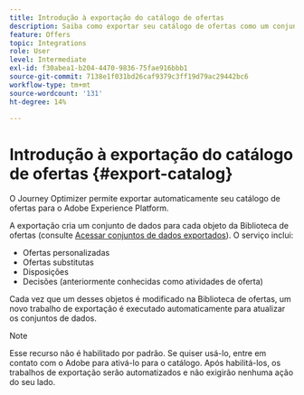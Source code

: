 ```yaml
---
title: Introdução à exportação do catálogo de ofertas
description: Saiba como exportar seu catálogo de ofertas como um conjunto de dados.
feature: Offers
topic: Integrations
role: User
level: Intermediate
exl-id: f30abea1-b204-4470-9836-75fae916bbb1
source-git-commit: 7138e1f031bd26caf9379c3ff19d79ac29442bc6
workflow-type: tm+mt
source-wordcount: '131'
ht-degree: 14%

---
```


# Introdução à exportação do catálogo de ofertas {#export-catalog}

O Journey Optimizer permite exportar automaticamente seu catálogo de ofertas para o Adobe Experience Platform.

A exportação cria um conjunto de dados para cada objeto da Biblioteca de ofertas (consulte [Acessar conjuntos de dados exportados](../export-catalog/access-dataset.md)). O serviço inclui:

* Ofertas personalizadas
* Ofertas substitutas
* Disposições
* Decisões (anteriormente conhecidas como atividades de oferta)

Cada vez que um desses objetos é modificado na Biblioteca de ofertas, um novo trabalho de exportação é executado automaticamente para atualizar os conjuntos de dados.

>[!NOTE]
>
>Esse recurso não é habilitado por padrão. Se quiser usá-lo, entre em contato com o Adobe para ativá-lo para o catálogo. Após habilitá-los, os trabalhos de exportação serão automatizados e não exigirão nenhuma ação do seu lado.
